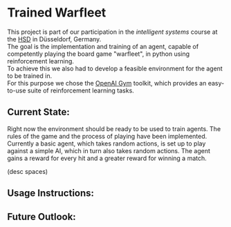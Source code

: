 # Trained Warfleet
This project is part of our participation in the *intelligent systems* course at the [HSD]( https://hs-duesseldorf.de/) in Düsseldorf, Germany.   
The goal is the implementation and training of an agent, capable of competently playing the board game "warfleet", in python using reinforcement learning.     
To achieve this we also had to develop a feasible environment for the agent to be trained in.   
For this purpose we chose the [OpenAI Gym](https://gym.openai.com/) toolkit, which provides an easy-to-use suite of reinforcement learning tasks.

## Current State:
Right now the environment should be ready to be used to train agents.
The rules of the game and the process of playing have been implemented. 
Currently a basic agent, which takes random actions, is set up to play against a simple AI, which in turn also takes random actions. 
The agent gains a reward for every hit and a greater reward for winning a match.

(desc spaces)

## Usage Instructions:

## Future Outlook:
